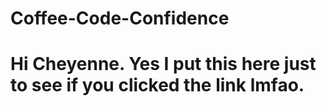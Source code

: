 # Coffee-Code-Confidence

# Hi Cheyenne. Yes I put this here just to see if you clicked the link lmfao.

